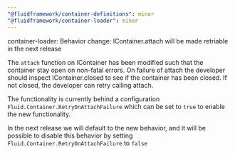 ```yaml
---
"@fluidframework/container-definitions": minor
"@fluidframework/container-loader": minor
---
```


container-loader: Behavior change: IContainer.attach will be made retriable in the next release

The `attach` function on IContainer has been modified such that the container stay open on non-fatal errors. On failure of attach the developer should inspect IContainer.closed to see if the container has been closed. If not closed, the developer can retry calling attach.

The functionality is currently behind a configuration `Fluid.Container.RetryOnAttachFailure` which can be set to `true` to enable the new functionality.

In the next release we will default to the new behavior, and it will be possible to disable this behavior by setting `Fluid.Container.RetryOnAttachFailure` to `false`
